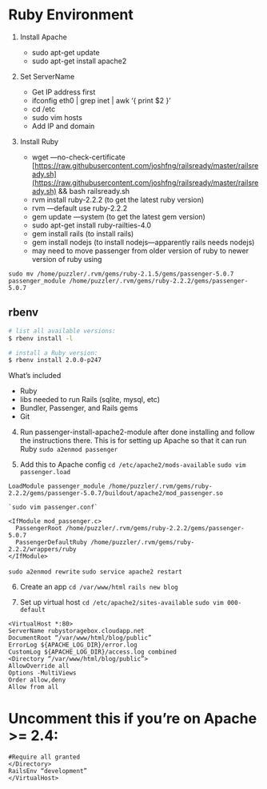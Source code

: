 # Ruby Environment

1. Install Apache
   * sudo apt-get update
   * sudo apt-get install apache2

2. Set ServerName
   * Get IP address first
   * ifconfig eth0 | grep inet | awk ‘{ print $2 }’
   * cd /etc
   * sudo vim hosts
   * Add IP and domain

3. Install Ruby
   * wget —no-check-certificate  [https://raw.githubusercontent.com/joshfng/railsready/master/railsready.sh](https://raw.githubusercontent.com/joshfng/railsready/master/railsready.sh)  && bash railsready.sh
   * rvm install ruby-2.2.2 (to get the latest ruby version)
   * rvm —default use ruby-2.2.2
   * gem update —system (to get the latest gem version)
   * sudo apt-get install ruby-railties-4.0
   * gem install rails (to install rails)
   * gem install nodejs (to install nodejs—apparently rails needs nodejs)
   * may need to move passenger from older version of ruby to newer version of ruby using

``` text
sudo mv /home/puzzler/.rvm/gems/ruby-2.1.5/gems/passenger-5.0.7 passenger_module /home/puzzler/.rvm/gems/ruby-2.2.2/gems/passenger-5.0.7
```

## rbenv

```bash
# list all available versions:
$ rbenv install -l

# install a Ruby version:
$ rbenv install 2.0.0-p247
```





What’s included

* Ruby 
* libs needed to run Rails (sqlite, mysql, etc)
* Bundler, Passenger, and Rails gems
* Git

4. Run passenger-install-apache2-module after done installing and follow the instructions there. This is for setting up Apache so that it can run Ruby
   `sudo a2enmod passenger`

5. Add this to Apache config
   `cd /etc/apache2/mods-available`
   `sudo vim passenger.load`

``` text
LoadModule passenger_module /home/puzzler/.rvm/gems/ruby-2.2.2/gems/passenger-5.0.7/buildout/apache2/mod_passenger.so
```

``` text
`sudo vim passenger.conf`
```

``` text
<IfModule mod_passenger.c>
  PassengerRoot /home/puzzler/.rvm/gems/ruby-2.2.2/gems/passenger-5.0.7
  PassengerDefaultRuby /home/puzzler/.rvm/gems/ruby-2.2.2/wrappers/ruby
</IfModule>
```

`sudo a2enmod rewrite`
`sudo service apache2 restart`

6. Create an app
   `cd /var/www/html`
   `rails new blog`

7. Set up virtual host
   `cd /etc/apache2/sites-available`
   `sudo vim 000-default`

``` text
<VirtualHost *:80>
ServerName rubystoragebox.cloudapp.net
DocumentRoot “/var/www/html/blog/public”
ErrorLog ${APACHE_LOG_DIR}/error.log
CustomLog ${APACHE_LOG_DIR}/access.log combined
<Directory “/var/www/html/blog/public”>
AllowOverride all
Options -MultiViews
Order allow,deny
Allow from all
```

# Uncomment this if you’re on Apache >= 2.4:

``` text
#Require all granted
</Directory>
RailsEnv “development”
</VirtualHost>
```